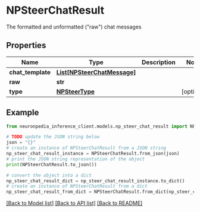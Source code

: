 # NPSteerChatResult

The formatted and unformatted (\"raw\") chat messages

## Properties

Name | Type | Description | Notes
------------ | ------------- | ------------- | -------------
**chat_template** | [**List[NPSteerChatMessage]**](NPSteerChatMessage.md) |  | 
**raw** | **str** |  | 
**type** | [**NPSteerType**](NPSteerType.md) |  | [optional] 

## Example

```python
from neuronpedia_inference_client.models.np_steer_chat_result import NPSteerChatResult

# TODO update the JSON string below
json = "{}"
# create an instance of NPSteerChatResult from a JSON string
np_steer_chat_result_instance = NPSteerChatResult.from_json(json)
# print the JSON string representation of the object
print(NPSteerChatResult.to_json())

# convert the object into a dict
np_steer_chat_result_dict = np_steer_chat_result_instance.to_dict()
# create an instance of NPSteerChatResult from a dict
np_steer_chat_result_from_dict = NPSteerChatResult.from_dict(np_steer_chat_result_dict)
```
[[Back to Model list]](../README.md#documentation-for-models) [[Back to API list]](../README.md#documentation-for-api-endpoints) [[Back to README]](../README.md)


